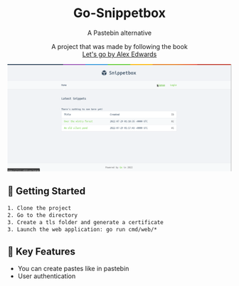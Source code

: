 
<div align="center">
    <h1>Go-Snippetbox</h1>
    <p>A Pastebin alternative</p>
    <p>A project that was made by following the book
    <br>
    <a href="https://lets-go.alexedwards.net/">Let's go by Alex Edwards</a>
    </p>
</div>

<img src="./docs/demo.gif">

## 🚀 Getting Started
```
1. Clone the project
2. Go to the directory
3. Create a tls folder and generate a certificate
3. Launch the web application: go run cmd/web/*
```

## 🔑 Key Features
- You can create pastes like in pastebin
- User authentication